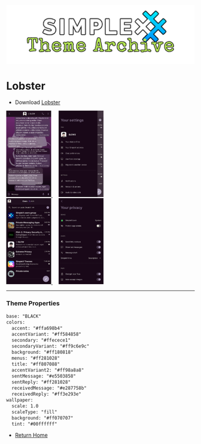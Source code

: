 ![SxC Theme Archive Banner](../resources/SxC_themeBanner.png)

# Lobster

* Download [Lobster](../themes/SxC_Lobster.theme)

<a href="../screenshots/SxC_Lobster01.jpg" target="_blank">
	<img src="../screenshots/SxC_Lobster01.jpg" width="120">
</a>&nbsp;&nbsp;&nbsp;
<a href="../screenshots/SxC_Lobster02.jpg" target="_blank">
	<img src="../screenshots/SxC_Lobster02.jpg" width="120">
</a>
<br>
<a href="../screenshots/SxC_Lobster03.jpg" target="_blank">
	<img src="../screenshots/SxC_Lobster03.jpg" width="120">
</a>&nbsp;&nbsp;&nbsp;
<a href="../screenshots/SxC_Lobster04.jpg" target="_blank">
	<img src="../screenshots/SxC_Lobster04.jpg" width="120">
</a>

----
### Theme Properties
```
base: "BLACK"
colors:
  accent: "#ffa698b4"
  accentVariant: "#ff584858"
  secondary: "#ffecece1"
  secondaryVariant: "#ff9c6e9c"
  background: "#ff180818"
  menus: "#ff281028"
  title: "#ff807088"
  accentVariant2: "#ff98a8a8"
  sentMessage: "#e5503858"
  sentReply: "#ff281028"
  receivedMessage: "#e287758b"
  receivedReply: "#ff3e293e"
wallpaper:
  scale: 1.0
  scaleType: "fill"
  background: "#ff070707"
  tint: "#00ffffff"
```

* [Return Home](../)
